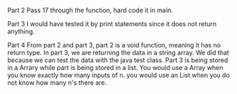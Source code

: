 Part 2
Pass 17 through the function, hard code it in main. 

Part 3
I would have tested it by print statements since it does not
return anything. 

Part 4
From part 2 and part 3, part 2 is a void function, meaning it
has no return type. In part 3, we are returning the data in a 
string array. We did that because we can test the data with
the java test class. Part 3 is being stored in a Arrary while
part is being stored in a list. You would use a Array 
when you know exactly how many inputs of n. you would use an
List when you do not know how many n's there are. 